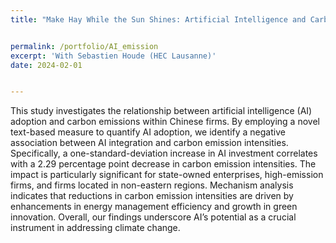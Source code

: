 ```yaml
---
title: "Make Hay While the Sun Shines: Artificial Intelligence and Carbon Emissions"


permalink: /portfolio/AI_emission
excerpt: 'With Sebastien Houde (HEC Lausanne)'
date: 2024-02-01


---
```


This study investigates the relationship between artificial intelligence (AI) adoption and carbon emissions within Chinese firms. By employing a novel text-based measure to quantify AI adoption, we identify a negative association between AI integration and carbon emission intensities. Specifically, a one-standard-deviation increase in AI investment correlates with a 2.29 percentage point decrease in carbon emission intensities. The impact is particularly significant for state-owned enterprises, high-emission firms, and firms located in non-eastern regions. Mechanism analysis indicates that reductions in carbon emission intensities are driven by enhancements in energy management efficiency and growth in green innovation. Overall, our findings underscore AI’s potential as a crucial instrument in addressing climate change.
